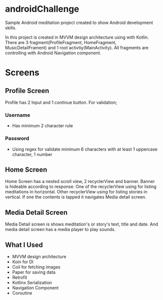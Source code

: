 # androidChallenge

Sample Android meditation project created to show Android development skills. 

In this project is created in MVVM design architecture using with Kotlin. There are 3 fragment(ProfileFragment, HomeFragment, MusicDetailFrament) and 1 root activtiy(MainActivity). All fragments are controlling with Android Navigation component.

# Screens
## Profile Screen

Profile has 2 Input and 1 continue button. For validation;
### Username 
* Has minimum 2 character rule

### Password 
* Using regex for validate minimum 6 characters with at least 1 uppercase character, 1 number

## Home Screen

Home Screen has a nested scroll view, 2 recyclerView and banner. Banner is hideable according to response. One of the recyclerView using for listing meditations in horizontal. Other recyclerView using for listing stories in vertical. If one the contents is tapped it navigates Media detail screen.  

## Media Detail Screen

Media Detail screen is shows meditation's or story's text, title and date. And media detail screen has a media player to play sounds.

## What I Used 
* MVVM design architecture
* Koin for DI
* Coil for fetching images 
* Paper for saving data 
* Retrofit
* Kotlinx Serialization
* Navigation Component
* Coroutine
